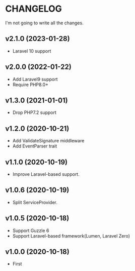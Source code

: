 # CHANGELOG

I'm not going to write all the changes.

## v2.1.0 (2023-01-28)
- Laravel 10 support

## v2.0.0 (2022-01-22)
- Add Laravel9 support
- Require PHP8.0+

## v1.3.0 (2021-01-01)
- Drop PHP7.2 support

## v1.2.0 (2020-10-21)
- Add ValidateSignature middleware
- Add EventParser trait

## v1.1.0 (2020-10-19)
- Improve Laravel-based support.

## v1.0.6 (2020-10-19)
- Split ServiceProvider.

## v1.0.5 (2020-10-18)
- Support Guzzle 6
- Support Laravel-based framework(Lumen, Laravel Zero)

## v1.0.0 (2020-10-18)
- First
